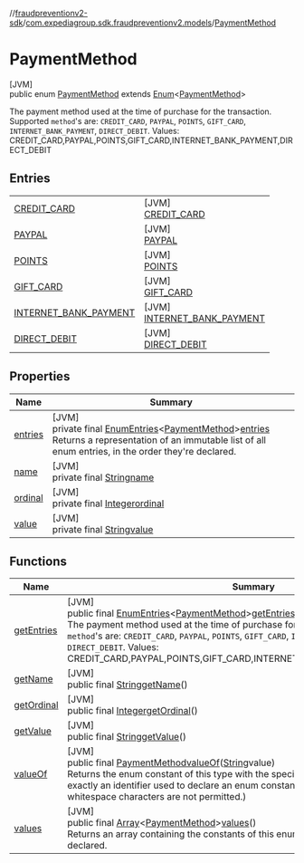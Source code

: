 //[fraudpreventionv2-sdk](../../../index.md)/[com.expediagroup.sdk.fraudpreventionv2.models](../index.md)/[PaymentMethod](index.md)

# PaymentMethod

[JVM]\
public enum [PaymentMethod](index.md) extends [Enum](https://docs.oracle.com/javase/8/docs/api/java/lang/Enum.html)&lt;[PaymentMethod](index.md)&gt;

The payment method used at the time of purchase for the transaction. Supported `method`'s are: `CREDIT_CARD`, `PAYPAL`, `POINTS`, `GIFT_CARD`, `INTERNET_BANK_PAYMENT`, `DIRECT_DEBIT`. Values: CREDIT_CARD,PAYPAL,POINTS,GIFT_CARD,INTERNET_BANK_PAYMENT,DIRECT_DEBIT

## Entries

| | |
|---|---|
| [CREDIT_CARD](-c-r-e-d-i-t_-c-a-r-d/index.md) | [JVM]<br>[CREDIT_CARD](-c-r-e-d-i-t_-c-a-r-d/index.md) |
| [PAYPAL](-p-a-y-p-a-l/index.md) | [JVM]<br>[PAYPAL](-p-a-y-p-a-l/index.md) |
| [POINTS](-p-o-i-n-t-s/index.md) | [JVM]<br>[POINTS](-p-o-i-n-t-s/index.md) |
| [GIFT_CARD](-g-i-f-t_-c-a-r-d/index.md) | [JVM]<br>[GIFT_CARD](-g-i-f-t_-c-a-r-d/index.md) |
| [INTERNET_BANK_PAYMENT](-i-n-t-e-r-n-e-t_-b-a-n-k_-p-a-y-m-e-n-t/index.md) | [JVM]<br>[INTERNET_BANK_PAYMENT](-i-n-t-e-r-n-e-t_-b-a-n-k_-p-a-y-m-e-n-t/index.md) |
| [DIRECT_DEBIT](-d-i-r-e-c-t_-d-e-b-i-t/index.md) | [JVM]<br>[DIRECT_DEBIT](-d-i-r-e-c-t_-d-e-b-i-t/index.md) |

## Properties

| Name | Summary |
|---|---|
| [entries](index.md#-680999214%2FProperties%2F-173342751) | [JVM]<br>private final [EnumEntries](https://kotlinlang.org/api/latest/jvm/stdlib/kotlin.enums/-enum-entries/index.html)&lt;[PaymentMethod](index.md)&gt;[entries](index.md#-680999214%2FProperties%2F-173342751)<br>Returns a representation of an immutable list of all enum entries, in the order they're declared. |
| [name](../-verification-type/_3_-d-s/index.md#-372974862%2FProperties%2F-173342751) | [JVM]<br>private final [String](https://docs.oracle.com/javase/8/docs/api/java/lang/String.html)[name](../-verification-type/_3_-d-s/index.md#-372974862%2FProperties%2F-173342751) |
| [ordinal](../-verification-type/_3_-d-s/index.md#-739389684%2FProperties%2F-173342751) | [JVM]<br>private final [Integer](https://docs.oracle.com/javase/8/docs/api/java/lang/Integer.html)[ordinal](../-verification-type/_3_-d-s/index.md#-739389684%2FProperties%2F-173342751) |
| [value](-d-i-r-e-c-t_-d-e-b-i-t/index.md#-1229099439%2FProperties%2F-173342751) | [JVM]<br>private final [String](https://docs.oracle.com/javase/8/docs/api/java/lang/String.html)[value](-d-i-r-e-c-t_-d-e-b-i-t/index.md#-1229099439%2FProperties%2F-173342751) |

## Functions

| Name | Summary |
|---|---|
| [getEntries](get-entries.md) | [JVM]<br>public final [EnumEntries](https://kotlinlang.org/api/latest/jvm/stdlib/kotlin.enums/-enum-entries/index.html)&lt;[PaymentMethod](index.md)&gt;[getEntries](get-entries.md)()<br>The payment method used at the time of purchase for the transaction. Supported `method`'s are: `CREDIT_CARD`, `PAYPAL`, `POINTS`, `GIFT_CARD`, `INTERNET_BANK_PAYMENT`, `DIRECT_DEBIT`. Values: CREDIT_CARD,PAYPAL,POINTS,GIFT_CARD,INTERNET_BANK_PAYMENT,DIRECT_DEBIT |
| [getName](index.md#200183122%2FFunctions%2F-173342751) | [JVM]<br>public final [String](https://docs.oracle.com/javase/8/docs/api/java/lang/String.html)[getName](index.md#200183122%2FFunctions%2F-173342751)() |
| [getOrdinal](index.md#1715110060%2FFunctions%2F-173342751) | [JVM]<br>public final [Integer](https://docs.oracle.com/javase/8/docs/api/java/lang/Integer.html)[getOrdinal](index.md#1715110060%2FFunctions%2F-173342751)() |
| [getValue](get-value.md) | [JVM]<br>public final [String](https://docs.oracle.com/javase/8/docs/api/java/lang/String.html)[getValue](get-value.md)() |
| [valueOf](value-of.md) | [JVM]<br>public final [PaymentMethod](index.md)[valueOf](value-of.md)([String](https://docs.oracle.com/javase/8/docs/api/java/lang/String.html)value)<br>Returns the enum constant of this type with the specified name. The string must match exactly an identifier used to declare an enum constant in this type. (Extraneous whitespace characters are not permitted.) |
| [values](values.md) | [JVM]<br>public final [Array](https://kotlinlang.org/api/latest/jvm/stdlib/kotlin/-array/index.html)&lt;[PaymentMethod](index.md)&gt;[values](values.md)()<br>Returns an array containing the constants of this enum type, in the order they're declared. |

